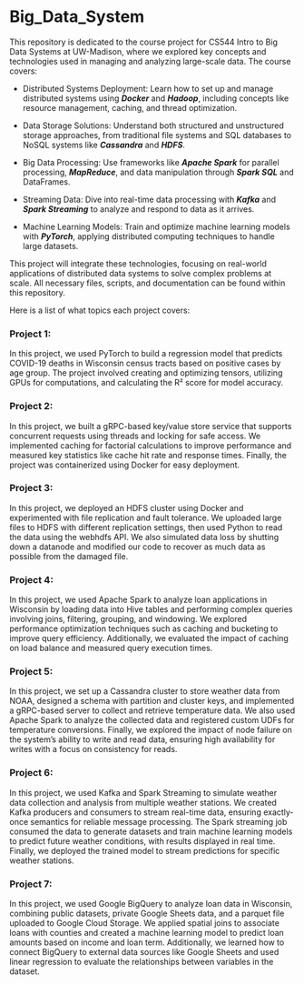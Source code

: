 # Big_Data_System
This repository is dedicated to the course project for CS544 Intro to Big Data Systems at UW-Madison, where we explored key concepts and technologies used in managing and analyzing large-scale data. The course covers:

- Distributed Systems Deployment: Learn how to set up and manage distributed systems using ***Docker*** and ***Hadoop***, including concepts like resource management, caching, and thread optimization.

- Data Storage Solutions: Understand both structured and unstructured storage approaches, from traditional file systems and SQL databases to NoSQL systems like ***Cassandra*** and ***HDFS***.

- Big Data Processing: Use frameworks like ***Apache Spark*** for parallel processing, ***MapReduce***, and data manipulation through ***Spark SQL*** and DataFrames.

- Streaming Data: Dive into real-time data processing with ***Kafka*** and ***Spark Streaming*** to analyze and respond to data as it arrives.

- Machine Learning Models: Train and optimize machine learning models with ***PyTorch***, applying distributed computing techniques to handle large datasets.

This project will integrate these technologies, focusing on real-world applications of distributed data systems to solve complex problems at scale. All necessary files, scripts, and documentation can be found within this repository.

Here is a list of what topics each project covers:

### Project 1:

In this project, we used PyTorch to build a regression model that predicts COVID-19 deaths in Wisconsin census tracts based on positive cases by age group. The project involved creating and optimizing tensors, utilizing GPUs for computations, and calculating the R² score for model accuracy.

### Project 2:

In this project, we built a gRPC-based key/value store service that supports concurrent requests using threads and locking for safe access. We implemented caching for factorial calculations to improve performance and measured key statistics like cache hit rate and response times. Finally, the project was containerized using Docker for easy deployment.

### Project 3:

In this project, we deployed an HDFS cluster using Docker and experimented with file replication and fault tolerance. We uploaded large files to HDFS with different replication settings, then used Python to read the data using the webhdfs API. We also simulated data loss by shutting down a datanode and modified our code to recover as much data as possible from the damaged file.

### Project 4:

In this project, we used Apache Spark to analyze loan applications in Wisconsin by loading data into Hive tables and performing complex queries involving joins, filtering, grouping, and windowing. We explored performance optimization techniques such as caching and bucketing to improve query efficiency. Additionally, we evaluated the impact of caching on load balance and measured query execution times.

### Project 5:

In this project, we set up a Cassandra cluster to store weather data from NOAA, designed a schema with partition and cluster keys, and implemented a gRPC-based server to collect and retrieve temperature data. We also used Apache Spark to analyze the collected data and registered custom UDFs for temperature conversions. Finally, we explored the impact of node failure on the system’s ability to write and read data, ensuring high availability for writes with a focus on consistency for reads.

### Project 6:

In this project, we used Kafka and Spark Streaming to simulate weather data collection and analysis from multiple weather stations. We created Kafka producers and consumers to stream real-time data, ensuring exactly-once semantics for reliable message processing. The Spark streaming job consumed the data to generate datasets and train machine learning models to predict future weather conditions, with results displayed in real time. Finally, we deployed the trained model to stream predictions for specific weather stations.

### Project 7:


In this project, we used Google BigQuery to analyze loan data in Wisconsin, combining public datasets, private Google Sheets data, and a parquet file uploaded to Google Cloud Storage. We applied spatial joins to associate loans with counties and created a machine learning model to predict loan amounts based on income and loan term. Additionally, we learned how to connect BigQuery to external data sources like Google Sheets and used linear regression to evaluate the relationships between variables in the dataset.